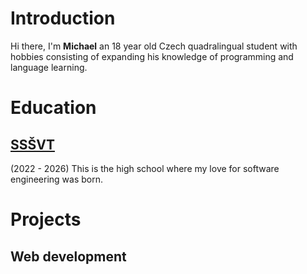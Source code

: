 # Introduction

Hi there, I'm **Michael** an 18 year old Czech quadralingual student with hobbies consisting of expanding his knowledge of programming and language learning.

# Education

## [SSŠVT](https://sssvt.cz)
(2022 - 2026)
This is the high school where my love for software engineering was born.


# Projects

## Web development
